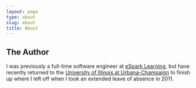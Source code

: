```yaml
---
layout: page
type: about
slug: about
title: About
---
```


## The Author

I was previously a full-time software engineer at [eSpark Learning](https://esparklearning.com), but have recently returned to the [University of Illinois at Urbana-Champaign](http://illinois.edu) to finish up where I left off when I took an extended leave of absence in 2011.


